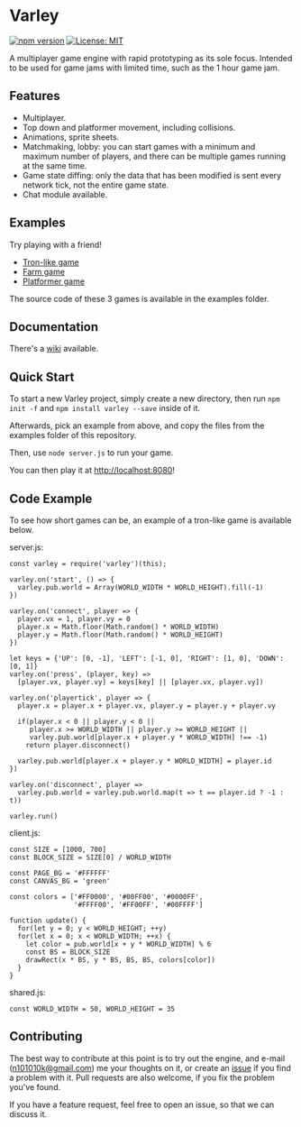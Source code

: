 # Varley

[![npm version](https://badge.fury.io/js/varley.svg)](https://badge.fury.io/js/varley)
[![License: MIT](https://img.shields.io/badge/License-MIT-yellow.svg)](https://opensource.org/licenses/MIT)

A multiplayer game engine with rapid prototyping as its sole focus.
Intended to be used for game jams with limited time, such as the 1 hour game jam.

## Features
* Multiplayer.
* Top down and platformer movement, including collisions.
* Animations, sprite sheets.
* Matchmaking, lobby: you can start games with a minimum and maximum number of players, and there can be multiple games running at the same time.
* Game state diffing: only the data that has been modified is sent every network tick, not the entire game state.
* Chat module available.

## Examples
Try playing with a friend!

* [Tron-like game](http://n42k.ddns.net:8892)
* [Farm game](http://n42k.ddns.net:8891)
* [Platformer game](http://n42k.ddns.net:8893)

The source code of these 3 games is available in the examples folder.

## Documentation
There's a [wiki](https://github.com/n42k/varley/wiki) available.

## Quick Start
To start a new Varley project, simply create a new directory, then run `npm init -f` and `npm install varley --save` inside of it.

Afterwards, pick an example from above, and copy the files from the examples folder of this repository.

Then, use `node server.js` to run your game.

You can then play it at [http://localhost:8080](http://localhost:8080)!

## Code Example
To see how short games can be, an example of a tron-like game is available below.

server.js:
```
const varley = require('varley')(this);

varley.on('start', () => {
  varley.pub.world = Array(WORLD_WIDTH * WORLD_HEIGHT).fill(-1)
})

varley.on('connect', player => {
  player.vx = 1, player.vy = 0
  player.x = Math.floor(Math.random() * WORLD_WIDTH)
  player.y = Math.floor(Math.random() * WORLD_HEIGHT)
})

let keys = {'UP': [0, -1], 'LEFT': [-1, 0], 'RIGHT': [1, 0], 'DOWN': [0, 1]}
varley.on('press', (player, key) =>
  [player.vx, player.vy] = keys[key] || [player.vx, player.vy])

varley.on('playertick', player => {
  player.x = player.x + player.vx, player.y = player.y + player.vy

  if(player.x < 0 || player.y < 0 ||
     player.x >= WORLD_WIDTH || player.y >= WORLD_HEIGHT ||
     varley.pub.world[player.x + player.y * WORLD_WIDTH] !== -1)
    return player.disconnect()

  varley.pub.world[player.x + player.y * WORLD_WIDTH] = player.id
})

varley.on('disconnect', player =>
  varley.pub.world = varley.pub.world.map(t => t == player.id ? -1 : t))

varley.run()
```

client.js:
```
const SIZE = [1000, 700]
const BLOCK_SIZE = SIZE[0] / WORLD_WIDTH

const PAGE_BG = '#FFFFFF'
const CANVAS_BG = 'green'

const colors = ['#FF0000', '#00FF00', '#0000FF',
                '#FFFF00', '#FF00FF', '#00FFFF']

function update() {
  for(let y = 0; y < WORLD_HEIGHT; ++y)
  for(let x = 0; x < WORLD_WIDTH; ++x) {
    let color = pub.world[x + y * WORLD_WIDTH] % 6
    const BS = BLOCK_SIZE
    drawRect(x * BS, y * BS, BS, BS, colors[color])
  }
}
```

shared.js:
```
const WORLD_WIDTH = 50, WORLD_HEIGHT = 35
```

## Contributing
The best way to contribute at this point is to try out the engine, and e-mail (n101010k@gmail.com) me your thoughts on it, or create an [issue](https://github.com/n42k/varley/issues/new) if you find a problem with it. Pull requests are also welcome, if you fix the problem you've found.

If you have a feature request, feel free to open an issue, so that we can discuss it.
